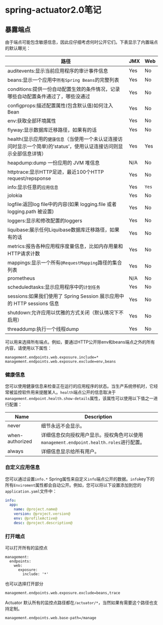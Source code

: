 # spring-actuator2.0笔记

## 暴露端点

由于端点可能包含敏感信息，因此应仔细考虑何时公开它们。下表显示了内置端点的默认曝光：

| 路径                                                         | JMX                                                 | Web   |
| ------------------------------------------------------------ | --------------------------------------------------- | ----- |
| auditevents:显示当前应用程序的审计事件信息                                  | Yes                                                 | No    |
| beans:显示一个应用中`所有Spring Beans`的完整列表                           | Yes                                                 | No    |
| conditions:提供一份自动配置生效的条件情况，记录哪些自动配置条件通过了，哪些没通过 | Yes                                                 | No    |
| configprops:描述配置属性(包含默认值)如何注入Bean | Yes                                                 | No    |
| env:获取全部环境属性         | Yes                                                 | No    |
| flyway:显示数据库迁移路径，如果有的话                                       | Yes                                                 | No    |
| health(显示应用的`健康信息`（当使用一个未认证连接访问时显示一个简单)的’status’，使用认证连接访问则显示全部信息详情） | Yes | Yes |
| heapdump:dump 一份应用的 JVM 堆信息                                  | N/A                                                 | No    |
| httptrace:显示HTTP足迹，最近100个HTTP request/repsponse              | Yes                                                 | No    |
| info:显示任意的`应用信息`                                             | Yes                                                 | `Yes` |
| jolokia                                                      | Yes                                                 | No    |
| logfile:返回log file中的内容(如果 logging.file 或者 logging.path 被设置)  | Yes                                                 | No    |
| loggers:显示和修改配置的loggers                                      | Yes                                                 | No    |
| liquibase:展示任何Liquibase数据库迁移路径，如果有的话                         | Yes                                                 | No    |
| metrics:报告各种应用程序度量信息，比如内存用量和HTTP请求计数       | Yes                                                 | No    |
| mappings:显示一个所有`@RequestMapping`路径的集合列表                      | Yes                                                 | No    |
| prometheus                                                   | N/A                                                 | No    |
| scheduledtasks:显示应用程序中的`计划任务`                                | Yes                                                 | No    |
| sessions:如果我们使用了 Spring Session 展示应用中的 HTTP sessions 信息 | Yes                                                 | No    |
| shutdown:允许应用以优雅的方式关闭（默认情况下不启用）                              | Yes                                                 | No    |
| threaddump:执行一个线程dump                                      | Yes                                                 | No    |

可以用来选择所有端点。例如，要通过HTTP公开除env和beans端点之外的所有内容，请使用以下属性：

```
management.endpoints.web.exposure.include=*
management.endpoints.web.exposure.exclude=env,beans
```

###  健康信息

您可以使用健康信息来检查正在运行的应用程序的状态。当生产系统停机时，它经常被监控软件用来提醒某人。`health`端点公开的信息取决于`management.endpoint.health.show-details`属性，该属性可以使用以下值之一进行配置：

| Name            | Description                                                  |
| --------------- | ------------------------------------------------------------ |
| never           | 细节永远不会显示。                                           |
| when-authorized | 详细信息仅向授权用户显示。授权角色可以使用`management.endpoint.health.roles`进行配置。 |
| always          | 详细信息显示给所有用户。                                     |

### 自定义应用信息

您可以通过设置`info.*` Spring属性来自定义`info`端点公开的数据。`info`key下的所有`Enviroment`属性都会自动公开。例如，您可以将以下设置添加到您的`application.yaml`文件中：

```yaml
info:
  app:
    name: @project.name@
    version: @project.version@
    env: @profileActive@
    desc: @project.description@
```

### 打开端点

可以打开所有的监控点

```
management:
  endpoints:
    web:
      exposure:
        include: '*'
```

也可以选择打开部分

```
management.endpoints.web.exposure.exclude=beans,trace
```

Actuator 默认所有的监控点路径都在`/actuator/*`，当然如果有需要这个路径也支持定制。

```
management.endpoints.web.base-path=/manage
```
